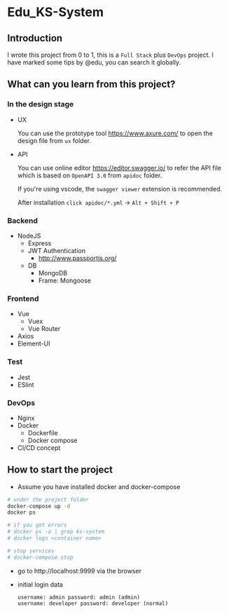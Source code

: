 # Edu_KS-System
## Introduction

I wrote this project from 0 to 1, this is a `Full Stack` plus `DevOps` project. I have marked some tips by @edu, you can search it globally.

## What can you learn from this project?

### In the design stage

- UX

    You can use the prototype tool https://www.axure.com/ to open the design file from `ux` folder.

- API

    You can use online editor https://editor.swagger.io/ to refer the API file which is based on `OpenAPI 3.0` from `apidoc` folder.

    If you're using vscode, the `swagger viewer` extension is recommended.

    After installation `click apidoc/*.yml` -> `Alt + Shift + P`

### Backend

- NodeJS
    - Express
    - JWT Authentication
        - http://www.passportjs.org/
    - DB
        - MongoDB
        - Frame: Mongoose

### Frontend

- Vue 
    - Vuex
    - Vue Router
- Axios
- Element-UI

### Test

- Jest
- ESlint

### DevOps

- Nginx
- Docker
    - Dockerfile
    - Docker compose
- CI/CD concept

## How to start the project

- Assume you have installed docker and docker-compose

```bash
# under the project folder
docker-compose up -d
docker ps

# if you got errors
# docker ps -a | grep ks-system
# docker logs <container name>

# stop services
# docker-compose stop
```

- go to http://localhost:9999 via the browser

- initial login data

    ```
    username: admin password: admin (admin)
    username: developer password: developer (normal)
    ```
